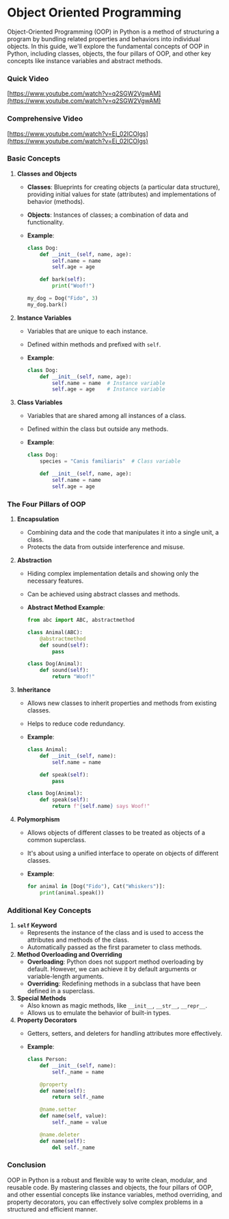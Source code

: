 # Object Oriented Programming

Object-Oriented Programming (OOP) in Python is a method of structuring a program by bundling related properties and behaviors into individual objects. In this guide, we'll explore the fundamental concepts of OOP in Python, including classes, objects, the four pillars of OOP, and other key concepts like instance variables and abstract methods.

### Quick Video

[https://www.youtube.com/watch?v=q2SGW2VgwAM](https://www.youtube.com/watch?v=q2SGW2VgwAM)

### Comprehensive Video

[https://www.youtube.com/watch?v=Ej_02ICOIgs](https://www.youtube.com/watch?v=Ej_02ICOIgs)

### Basic Concepts

1. **Classes and Objects**
    - **Classes**: Blueprints for creating objects (a particular data structure), providing initial values for state (attributes) and implementations of behavior (methods).
    - **Objects**: Instances of classes; a combination of data and functionality.
    - **Example**:
        
        ```python
        class Dog:
            def __init__(self, name, age):
                self.name = name
                self.age = age
        
            def bark(self):
                print("Woof!")
        
        my_dog = Dog("Fido", 3)
        my_dog.bark()
        
        ```
        
2. **Instance Variables**
    - Variables that are unique to each instance.
    - Defined within methods and prefixed with `self`.
    - **Example**:
        
        ```python
        class Dog:
            def __init__(self, name, age):
                self.name = name  # Instance variable
                self.age = age    # Instance variable
        
        ```
        
3. **Class Variables**
    - Variables that are shared among all instances of a class.
    - Defined within the class but outside any methods.
    - **Example**:
        
        ```python
        class Dog:
            species = "Canis familiaris"  # Class variable
        
            def __init__(self, name, age):
                self.name = name
                self.age = age
        
        ```
        

### The Four Pillars of OOP

1. **Encapsulation**
    - Combining data and the code that manipulates it into a single unit, a class.
    - Protects the data from outside interference and misuse.
2. **Abstraction**
    - Hiding complex implementation details and showing only the necessary features.
    - Can be achieved using abstract classes and methods.
    - **Abstract Method Example**:
        
        ```python
        from abc import ABC, abstractmethod
        
        class Animal(ABC):
            @abstractmethod
            def sound(self):
                pass
        
        class Dog(Animal):
            def sound(self):
                return "Woof!"
        
        ```
        
3. **Inheritance**
    - Allows new classes to inherit properties and methods from existing classes.
    - Helps to reduce code redundancy.
    - **Example**:
        
        ```python
        class Animal:
            def __init__(self, name):
                self.name = name
        
            def speak(self):
                pass
        
        class Dog(Animal):
            def speak(self):
                return f"{self.name} says Woof!"
        
        ```
        
4. **Polymorphism**
    - Allows objects of different classes to be treated as objects of a common superclass.
    - It's about using a unified interface to operate on objects of different classes.
    - **Example**:
        
        ```python
        for animal in [Dog("Fido"), Cat("Whiskers")]:
            print(animal.speak())
        
        ```
        

### Additional Key Concepts

1. **`self` Keyword**
    - Represents the instance of the class and is used to access the attributes and methods of the class.
    - Automatically passed as the first parameter to class methods.
2. **Method Overloading and Overriding**
    - **Overloading**: Python does not support method overloading by default. However, we can achieve it by default arguments or variable-length arguments.
    - **Overriding**: Redefining methods in a subclass that have been defined in a superclass.
3. **Special Methods**
    - Also known as magic methods, like `__init__`, `__str__`, `__repr__`.
    - Allows us to emulate the behavior of built-in types.
4. **Property Decorators**
    - Getters, setters, and deleters for handling attributes more effectively.
    - **Example**:
        
        ```python
        class Person:
            def __init__(self, name):
                self._name = name
        
            @property
            def name(self):
                return self._name
        
            @name.setter
            def name(self, value):
                self._name = value
        
            @name.deleter
            def name(self):
                del self._name
        
        ```
        

### Conclusion

OOP in Python is a robust and flexible way to write clean, modular, and reusable code. By mastering classes and objects, the four pillars of OOP, and other essential concepts like instance variables, method overriding, and property decorators, you can effectively solve complex problems in a structured and efficient manner.